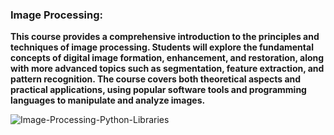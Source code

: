 ### Image Processing:

**This course provides a comprehensive introduction to the principles and techniques of image processing. Students will explore the fundamental concepts of digital image formation, enhancement, and restoration, along with more advanced topics such as segmentation, feature extraction, and pattern recognition. The course covers both theoretical aspects and practical applications, using popular software tools and programming languages to manipulate and analyze images.**


![Image-Processing-Python-Libraries](https://github.com/user-attachments/assets/7ee1070a-0534-406f-8117-bf93f353b155)
